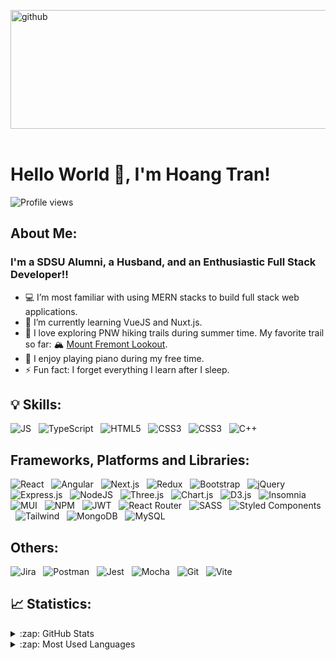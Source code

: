 [<img src='https://mir-s3-cdn-cf.behance.net/project_modules/max_1200/4ff07986208593.5d9a654e92f36.gif' alt='github' height='190' width = '3000'>](https://github.com/tdphuochoang)
<br>
<br>

# Hello World 👋, I'm Hoang Tran!
![Profile views](https://gpvc.arturio.dev/tdphuochoang)  

<!--[<img src='https://cdn.jsdelivr.net/npm/simple-icons@3.0.1/icons/github.svg' alt='github' height='20'>](https://github.com/tdphuochoang) &nbsp;&nbsp;  [<img src='https://cdn.jsdelivr.net/npm/simple-icons@3.0.1/icons/linkedin.svg' alt='linkedin' height='20' >](https://www.linkedin.com/in/tdphuochoang/) &nbsp;&nbsp; [<img src='https://cdn.jsdelivr.net/npm/simple-icons@3.0.1/icons/facebook.svg' alt='facebook' height='20' >](https://www.facebook.com/tdphuochoang) &nbsp;&nbsp;  [<img src='https://cdn.jsdelivr.net/npm/simple-icons@3.0.1/icons/instagram.svg' alt='instagram' height='20'>](https://www.instagram.com/tdphoang/) &nbsp;&nbsp;  [<img src='https://cdn.jsdelivr.net/npm/simple-icons@3.0.1/icons/twitter.svg' alt='twitter' height='20'>](https://twitter.com/tdphuochoang) &nbsp;&nbsp;  [<img src='https://cdn.jsdelivr.net/npm/simple-icons@3.0.1/icons/youtube.svg' alt='YouTube' height='20'>](https://www.youtube.com/channel/UCB_uUJrCjzLMwj-k-pYwTSA) -->  

## About Me:
### I'm a SDSU Alumni, a Husband, and an Enthusiastic Full Stack Developer!!
- :computer: I’m most familiar with using MERN stacks to build full stack web applications. 
- 🌱 I’m currently learning VueJS and Nuxt.js.
- :hiking_boot: I love exploring PNW hiking trails during summer time. My favorite trail so far: :mountain_snow: <a href="https://www.alltrails.com/trail/us/washington/mount-fremont-lookout-trail-via-sourdough-ridge-trail">Mount Fremont Lookout</a>.
- :musical_keyboard: I enjoy playing piano during my free time. <!-- Some of them <a href="https://www.facebook.com/tdphuochoang/videos_by" target="_blank">here!</a> Give me a thump up if you like it :thumbsup:. -->  
- ⚡ Fun fact: I forget everything I learn after I sleep.

## :bulb: Skills: 

![JS](https://img.shields.io/badge/JavaScript-323330?style=for-the-badge&logo=javascript&logoColor=F7DF1E) &nbsp; ![TypeScript](https://img.shields.io/badge/typescript-%23007ACC.svg?style=for-the-badge&logo=typescript&logoColor=white) &nbsp;  ![HTML5](https://img.shields.io/badge/HTML5-E34F26?style=for-the-badge&logo=html5&logoColor=white) &nbsp; ![CSS3](https://img.shields.io/badge/CSS3-1572B6?style=for-the-badge&logo=css3&logoColor=white) &nbsp; ![CSS3](https://img.shields.io/badge/Python-FFD43B?style=for-the-badge&logo=python&logoColor=blue) &nbsp; ![C++](https://img.shields.io/badge/C%2B%2B-00599C?style=for-the-badge&logo=c%2B%2B&logoColor=white) &nbsp; 

## Frameworks, Platforms and Libraries:

![React](https://img.shields.io/badge/React-20232A?style=for-the-badge&logo=react&logoColor=61DAFB) &nbsp; ![Angular](https://img.shields.io/badge/Angular-DD0031?style=for-the-badge&logo=angular&logoColor=white) &nbsp; ![Next.js](https://img.shields.io/badge/next.js-000000?style=for-the-badge&logo=nextdotjs&logoColor=white) &nbsp; ![Redux](https://img.shields.io/badge/redux-%23593d88.svg?style=for-the-badge&logo=redux&logoColor=white) &nbsp; ![Bootstrap](https://img.shields.io/badge/Bootstrap-563D7C?style=for-the-badge&logo=bootstrap&logoColor=white) &nbsp; ![jQuery](https://img.shields.io/badge/jQuery-0769AD?style=for-the-badge&logo=jquery&logoColor=white) &nbsp; ![Express.js](https://img.shields.io/badge/express.js-%23404d59.svg?style=for-the-badge&logo=express&logoColor=%2361DAFB) &nbsp; ![NodeJS](https://img.shields.io/badge/node.js-6DA55F?style=for-the-badge&logo=node.js&logoColor=white) &nbsp; ![Three.js](https://img.shields.io/badge/ThreeJs-black?style=for-the-badge&logo=three.js&logoColor=white) &nbsp; ![Chart.js](https://img.shields.io/badge/Chart.js-FF6384?style=for-the-badge&logo=chartdotjs&logoColor=white) &nbsp; ![D3.js](https://img.shields.io/badge/d3.js-F9A03C?style=for-the-badge&logo=d3.js&logoColor=white) &nbsp; ![Insomnia](https://img.shields.io/badge/Insomnia-black?style=for-the-badge&logo=insomnia&logoColor=5849BE) &nbsp; ![MUI](https://img.shields.io/badge/MUI-%230081CB.svg?style=for-the-badge&logo=mui&logoColor=white) &nbsp; ![NPM](https://img.shields.io/badge/NPM-%23000000.svg?style=for-the-badge&logo=npm&logoColor=white) &nbsp; ![JWT](https://img.shields.io/badge/JWT-black?style=for-the-badge&logo=JSON%20web%20tokens) &nbsp; ![React Router](https://img.shields.io/badge/React_Router-CA4245?style=for-the-badge&logo=react-router&logoColor=white) &nbsp; ![SASS](https://img.shields.io/badge/Sass-CC6699?style=for-the-badge&logo=sass&logoColor=white) &nbsp; ![Styled Components](https://img.shields.io/badge/styled--components-DB7093?style=for-the-badge&logo=styled-components&logoColor=white) &nbsp; ![Tailwind](https://img.shields.io/badge/Tailwind_CSS-38B2AC?style=for-the-badge&logo=tailwind-css&logoColor=white) &nbsp; ![MongoDB](https://img.shields.io/badge/MongoDB-%234ea94b.svg?style=for-the-badge&logo=mongodb&logoColor=white) &nbsp; ![MySQL](https://img.shields.io/badge/MySQL-005C84?style=for-the-badge&logo=mysql&logoColor=white) &nbsp; 

## Others:

![Jira](https://img.shields.io/badge/jira-%230A0FFF.svg?style=for-the-badge&logo=jira&logoColor=white) &nbsp; ![Postman](https://img.shields.io/badge/Postman-FF6C37?style=for-the-badge&logo=postman&logoColor=white) &nbsp; ![Jest](https://img.shields.io/badge/-jest-%23C21325?style=for-the-badge&logo=jest&logoColor=white) &nbsp; ![Mocha](https://img.shields.io/badge/Mocha-8D6748?style=for-the-badge&logo=Mocha&logoColor=white) &nbsp; ![Git](https://img.shields.io/badge/git-%23F05033.svg?style=for-the-badge&logo=git&logoColor=white) &nbsp; ![Vite](https://img.shields.io/badge/Vite-B73BFE?style=for-the-badge&logo=vite&logoColor=FFD62E) &nbsp;


## 📈 Statistics:

<details>
  <summary>:zap: GitHub Stats</summary>

  ![Hoang's GitHub stats](https://github-readme-stats.vercel.app/api?username=tdphuochoang&show_icons=true&theme=great-gatsby)

</details>

<details>
  <summary>:zap: Most Used Languages</summary>

[![Top Langs](https://github-readme-stats.vercel.app/api/top-langs/?username=tdphuochoang&theme=great-gatsby)](https://github.com/tdphuochoang/github-readme-stats)

</details>

<br>
<br>
<br>



